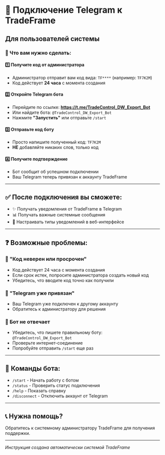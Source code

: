 # 📱 Подключение Telegram к TradeFrame

## Для пользователей системы

### 🎯 Что вам нужно сделать:

#### 1️⃣ **Получите код от администратора**
- Администратор отправит вам код вида: `TF****` (например: `TF7K2M`)
- Код действует **24 часа** с момента создания

#### 2️⃣ **Откройте Telegram бота**
- Перейдите по ссылке: **https://t.me/TradeControl_DW_Export_Bot**
- Или найдите бота: `@TradeControl_DW_Export_Bot`
- Нажмите **"Запустить"** или отправьте `/start`

#### 3️⃣ **Отправьте код боту**
- Просто напишите полученный код: `TF7K2M`
- **НЕ** добавляйте никаких слов, только код

#### 4️⃣ **Получите подтверждение**
- Бот сообщит об успешном подключении
- Ваш Telegram теперь привязан к аккаунту TradeFrame

---

## ✅ После подключения вы сможете:

- ✨ Получать уведомления от TradeFrame в Telegram
- 📊 Получать важные системные сообщения
- 🔔 Настраивать типы уведомлений в веб-интерфейсе

---

## ❓ Возможные проблемы:

### 🔴 **"Код неверен или просрочен"**
- Код действует 24 часа с момента создания
- Если срок истек, попросите администратора создать новый код
- Убедитесь, что вводите код точно как получили

### 🔴 **"Telegram уже привязан"**
- Ваш Telegram уже подключен к другому аккаунту
- Обратитесь к администратору для решения

### 🔴 **Бот не отвечает**
- Убедитесь, что пишете правильному боту: `@TradeControl_DW_Export_Bot`
- Проверьте интернет-соединение
- Попробуйте отправить `/start` еще раз

---

## 🔧 Команды бота:

- `/start` - Начать работу с ботом
- `/status` - Проверить статус подключения
- `/help` - Показать справку
- `/disconnect` - Отключить аккаунт от Telegram

---

## 📞 Нужна помощь?

Обратитесь к системному администратору TradeFrame для получения поддержки.

---

*Инструкция создана автоматически системой TradeFrame*